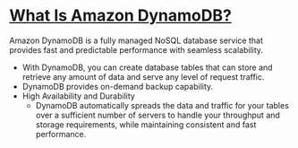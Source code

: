 # [What Is Amazon DynamoDB?](https://docs.aws.amazon.com/amazondynamodb/latest/developerguide/Introduction.html)
Amazon DynamoDB is a fully managed NoSQL database service that provides fast and predictable performance with seamless scalability.
-	With DynamoDB, you can create database tables that can store and retrieve any amount of data and serve any level of request traffic.
-	DynamoDB provides on-demand backup capability.
-	High Availability and Durability
	-	DynamoDB automatically spreads the data and traffic for your tables over a sufficient number of servers to handle your throughput and storage requirements, while maintaining consistent and fast performance.
<!--stackedit_data:
eyJoaXN0b3J5IjpbLTYzNDI3NTQ5NF19
-->